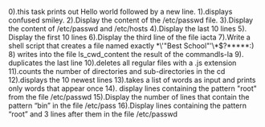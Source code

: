 0).this task prints out Hello world followed by a new line.
1).displays confused smiley.
2).Display the content of the /etc/passwd file.
3).Display the content of /etc/passwd and /etc/hosts
4).Display the last 10 lines
5). Display the first 10 lines
6).Display  the third line of the file iacta
7).Write a shell script that creates a file named exactly \*\\'"Best School"\'\\*$\?\*\*\*\*\*:)
8) writes into the file ls_cwd_content the result of the commandls-la
9). duplicates the last line
10).deletes all regular files with a .js extension
11).counts the number of directories and sub-directories in the cd
12).displays the 10 newest lines
13).takes a list of words as input and prints only words that appear once
14). display lines containing the pattern "root" from the file /etc/passwd
15).Display the number of lines that contain the pattern “bin” in the file /etc/pass
16).Display lines containing the pattern “root” and 3 lines after them in the file /etc/passwd
